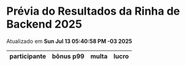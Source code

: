 # Prévia do Resultados da Rinha de Backend 2025
Atualizado em **Sun Jul 13 05:40:58 PM -03 2025**


| participante | bônus p99 | multa | lucro |
| -- | -- | -- | -- |
